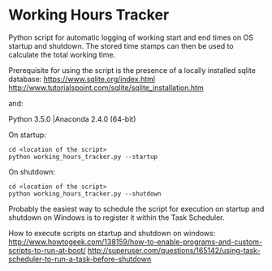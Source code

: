 # Working Hours Tracker
Python script for automatic logging of working start and end times on OS startup and shutdown.
The stored time stamps can then be used to calculate the total working time.

Prerequisite for using the script is the presence of a locally installed sqlite database:
https://www.sqlite.org/index.html
http://www.tutorialspoint.com/sqlite/sqlite_installation.htm

and:

Python 3.5.0 |Anaconda 2.4.0 (64-bit)

On startup:
```
cd <location of the script>
python working_hours_tracker.py --startup
```

On shutdown:
```
cd <location of the script>
python working_hours_tracker.py --shutdown
```

Probably the easiest way to schedule the script for execution on startup and shutdown on Windows is to register it within the Task Scheduler.

How to execute scripts on startup and shutdown on windows: 
http://www.howtogeek.com/138159/how-to-enable-programs-and-custom-scripts-to-run-at-boot/
http://superuser.com/questions/165142/using-task-scheduler-to-run-a-task-before-shutdown
